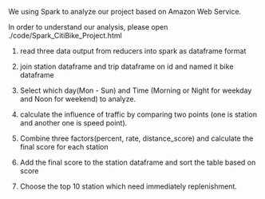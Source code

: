 We using Spark to analyze our project based on Amazon Web Service.

In order to understand our analysis, please open ./code/Spark_CitiBike_Project.html

1. read three data output from reducers into spark as dataframe format

2. join station dataframe and trip dataframe on id and named it bike dataframe

3. Select which day(Mon - Sun) and Time (Morning or Night for weekday and Noon for weekend) to analyze.

4. calculate the influence of traffic by comparing two points (one is station and another one is speed point).

5. Combine three factors(percent, rate, distance_score) and calculate the final score for each station

6. Add the final score to the station dataframe and sort the table based on score

7. Choose the top 10 station which need immediately replenishment.